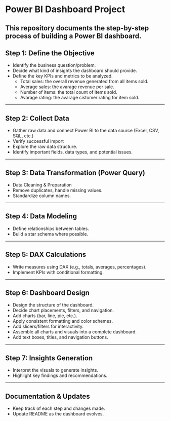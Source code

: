 # Power BI Dashboard Project

This repository documents the step-by-step process of building a Power BI dashboard.
---

## Step 1: Define the Objective
- Identify the business question/problem.
- Decide what kind of insights the dashboard should provide.
- Define the key KPIs and metrics to be analyzed.
    * Total sales: the overall revenue generated from all items sold.
    * Average sales: the avarage revenue per sale.
    * Number of items: the total count of items sold.
    * Avarage rating: the avarage cistomer rating for item sold.

---

## Step 2:  Collect Data
- Gather raw data and connect Power BI to the data source (Excel, CSV, SQL, etc.)
- Verify successful import
- Explore the raw data structure.
- Identify important fields, data types, and potential issues.

---

## Step 3:  Data Transformation (Power Query)
- Data Cleaning & Preparation
- Remove duplicates, handle missing values.
- Standardize column names.

---

## Step 4: Data Modeling
- Define relationships between tables.
- Build a star schema where possible.

---

## Step 5: DAX Calculations
- Write measures using DAX (e.g., totals, averages, percentages).
- Implement KPIs with conditional formatting.

---

## Step 6: Dashboard Design
- Design the structure of the dashboard.
- Decide chart placements, filters, and navigation.
- Add charts (bar, line, pie, etc.).
- Apply consistent formatting and color schemes.
- Add slicers/filters for interactivity.
- Assemble all charts and visuals into a complete dashboard.
- Add text boxes, titles, and navigation buttons.

---

## Step 7: Insights Generation
- Interpret the visuals to generate insights.
- Highlight key findings and recommendations.

---

## Documentation & Updates
- Keep track of each step and changes made.
- Update README as the dashboard evolves.
